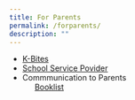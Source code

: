 ```yaml
---
title: For Parents
permalink: /forparents/
description: ""
---
```

<ul><li><a href="https://chijkellock.moe.edu.sg/kbites/">K-Bites</a></li>
	<li><a href="https://chijkellock.moe.edu.sg/kbites/">School Service Povider</a></li>
	<li>Commmunication to Parents    <br>  &nbsp;  <a href="">Booklist</a>                                                                               </li>
</ul>